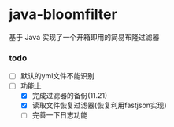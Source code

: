 # java-bloomfilter
基于 Java 实现了一个开箱即用的简易布隆过滤器

### todo
-[ ] 默认的yml文件不能识别
-[ ] 功能上
    -[x] 完成过滤器的备份(11.21)
    -[x] 读取文件恢复过滤器(恢复利用fastjson实现)
    -[ ] 完善一下日志功能
